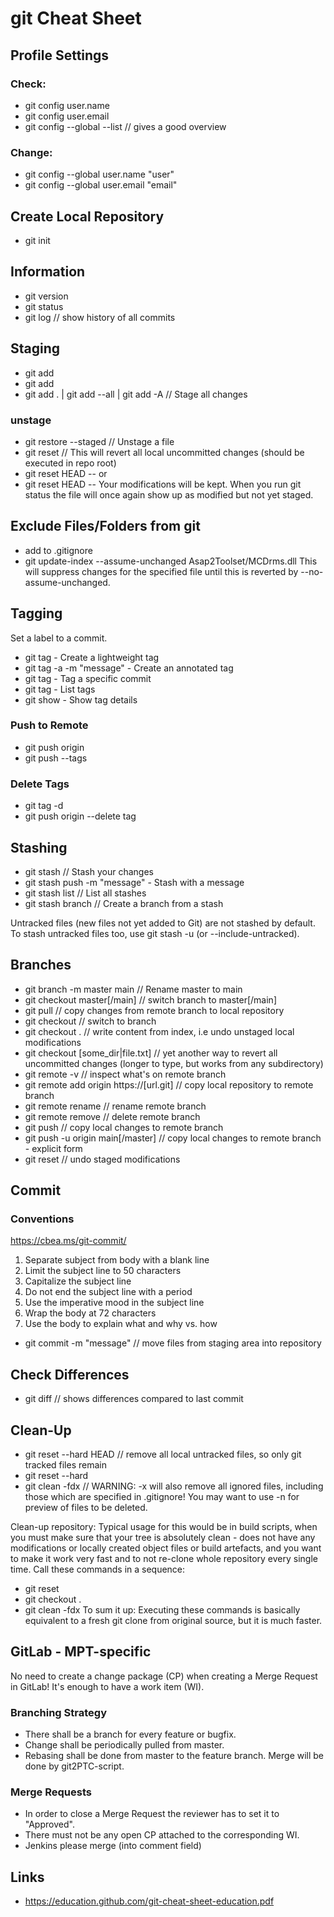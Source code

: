 # git Cheat Sheet

## Profile Settings
### Check:
- git config user.name
- git config user.email
- git config --global --list // gives a good overview

### Change:
- git config --global user.name "user"
- git config --global user.email "email"

## Create Local Repository
- git init

## Information
- git version
- git status
- git log // show history of all commits

## Staging
- git add
- git add <file>
- git add . | git add --all | git add -A // Stage all changes

### unstage
- git restore --staged <file> // Unstage a file
- git reset // This will revert all local uncommitted changes (should be executed in repo root)
- git reset HEAD --<file>
or
- git reset HEAD --<directoryName>
Your modifications will be kept. When you run git status the file will once again show up as modified but not yet staged.

## Exclude Files/Folders from git
- add to .gitignore
- git update-index --assume-unchanged Asap2Toolset/MCDrms.dll
    This will suppress changes for the specified file until this is reverted by --no-assume-unchanged.

## Tagging
Set a label to a commit.

- git tag <tagname> - Create a lightweight tag
- git tag -a <tagname> -m "message" - Create an annotated tag
- git tag <tagname> <commit-hash> - Tag a specific commit
- git tag - List tags
- git show <tagname> - Show tag details

### Push to Remote
- git push origin <tagname>
- git push --tags

### Delete Tags
- git tag -d <tagname>
- git push origin --delete tag <tagname>

## Stashing
- git stash // Stash your changes
- git stash push -m "message" - Stash with a message
- git stash list // List all stashes
- git stash branch <branchname> // Create a branch from a stash

Untracked files (new files not yet added to Git) are not stashed by default.
To stash untracked files too, use git stash -u (or --include-untracked).

## Branches
- git branch -m master main // Rename master to main
- git checkout master[/main] // switch branch to master[/main]
- git pull // copy changes from remote branch to local repository
- git checkout <branch-name> // switch to branch
- git checkout . // write content from index, i.e undo unstaged local modifications
- git checkout [some_dir|file.txt] // yet another way to revert all uncommitted changes (longer to type, but works from any subdirectory)
- git remote -v // inspect what's on remote branch
- git remote add origin https://[url.git] // copy local repository to remote branch
- git remote rename <old> <new> // rename remote branch
- git remote remove <name> // delete remote branch
- git push // copy local changes to remote branch
- git push -u origin main[/master] // copy local changes to remote branch - explicit form
- git reset <path-specifier> // undo staged modifications

## Commit
### Conventions
https://cbea.ms/git-commit/

1. Separate subject from body with a blank line
2. Limit the subject line to 50 characters
3. Capitalize the subject line
4. Do not end the subject line with a period
5. Use the imperative mood in the subject line
6. Wrap the body at 72 characters
7. Use the body to explain what and why vs. how

- git commit -m "message" // move files from staging area into repository

## Check Differences
- git diff // shows differences compared to last commit

## Clean-Up
- git reset --hard HEAD // remove all local untracked files, so only git tracked files remain
- git reset --hard <commit-hash>
- git clean -fdx // WARNING: -x will also remove all ignored files, including those which are specified in .gitignore!
                    You may want to use -n for preview of files to be deleted.

Clean-up repository: Typical usage for this would be in build scripts, when you must make sure that your tree is absolutely clean -
does not have any modifications or locally created object files or build artefacts, and you want to make it work very fast and
to not re-clone whole repository every single time.
Call these commands in a sequence:
- git reset
- git checkout .
- git clean -fdx
To sum it up: Executing these commands is basically equivalent to a fresh git clone from original source, but it is much faster.

## GitLab - MPT-specific
No need to create a change package (CP) when creating a Merge Request in GitLab! It's enough to have a work item (WI).

### Branching Strategy
- There shall be a branch for every feature or bugfix.
- Change shall be periodically pulled from master.
- Rebasing shall be done from master to the feature branch. Merge will be done by git2PTC-script.

### Merge Requests
- In order to close a Merge Request the reviewer has to set it to "Approved".
- There must not be any open CP attached to the corresponding WI.
- Jenkins please merge (into comment field)

## Links
- https://education.github.com/git-cheat-sheet-education.pdf
